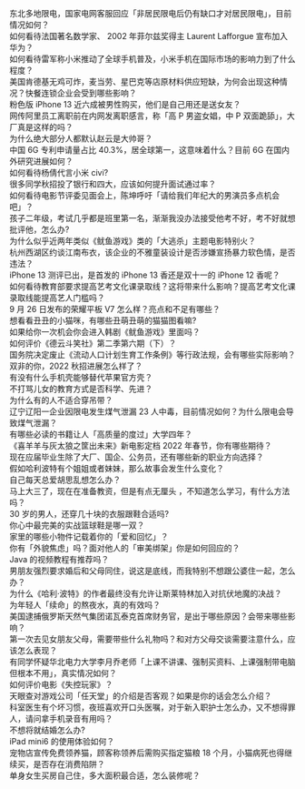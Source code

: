 东北多地限电，国家电网客服回应「非居民限电后仍有缺口才对居民限电」，目前情况如何？  
如何看待法国著名数学家、 2002 年菲尔兹奖得主 Laurent Lafforgue 宣布加入华为？  
如何看待雷军称小米推动了全球手机普及，小米手机在国际市场的影响力到了什么程度？  
美国肯德基无鸡可炸，麦当劳、星巴克等店原材料供应短缺，为何会出现这种情况？快餐连锁企业会受到哪些影响？  
粉色版 iPhone 13 近六成被男性购买，他们是自己用还是送女友？  
网传阿里员工离职前在内网发离职感言，称「高 P 男盗女娼，中 P 双面跪舔」，大厂真是这样的吗？  
为什么绝大部分人都默认赵云是大帅哥？  
中国 6G 专利申请量占比 40.3%，居全球第一，这意味着什么？目前 6G 在国内外研究进展如何？  
如何看待杨倩代言小米 civi?  
很多同学秋招投了银行和四大，应该如何提升面试通过率？  
如何看待电影节评委见面会上，陈坤呼吁「请给我们年纪大的男演员多点机会吧」？  
孩子二年级，考试几乎都是班里第一名，渐渐我没办法接受他考不好，考不好就想批评他，怎么办?  
为什么似乎近两年类似《鱿鱼游戏》类的「大逃杀」主题电影特别火？  
杭州西湖区约谈江南布衣，该企业的不雅童装设计是否涉嫌宣扬暴力软色情，是否违法？  
iPhone 13 测评已出，是首发的 iPhone 13 香还是双十一的 iPhone 12 香呢？  
如何看待教育部要求提高艺考文化课录取线？这将带来什么影响？提高艺考文化课录取线能提高艺人门槛吗？  
9 月 26 日发布的荣耀平板 V7 怎么样？亮点和不足有哪些？  
想看看丑丑的小猫咪，有哪些丑萌丑萌的猫猫图看嘛?  
如果给你一次机会你会进入韩剧《鱿鱼游戏》里面吗？  
如何评价《德云斗笑社》第二季第六期（下）？  
国务院决定废止《流动人口计划生育工作条例》等行政法规，会有哪些实际影响？  
双非的你，2022 秋招进展怎么样了？  
有没有什么手机壳能够替代苹果官方壳？  
不打骂儿女的教育方式是否科学、先进？  
为什么有的人不适合穿吊带？  
辽宁辽阳一企业因限电发生煤气泄漏 23 人中毒，目前情况如何？为什么限电会导致煤气泄漏？  
有哪些必读的书籍让人「高质量的度过」大学四年？  
《喜羊羊与灰太狼之筐出未来》新电影定档 2022 年春节，你有哪些期待？  
现在应届毕业生除了大厂、国企、公务员，还有哪些新的职业方向选择？  
假如哈利波特有个姐姐或者妹妹，那么故事会发生什么变化？  
自己每天总爱胡思乱想怎么办？  
马上大三了，现在在准备教资，但是有点无厘头 ，不知道怎么学习，有什么方法吗？  
30 岁的男人，还穿几十块的衣服跟鞋合适吗?  
你心中最完美的实战篮球鞋是哪一双？  
家里的哪些小物件记载着你的「爱和回忆」？  
你有「外貌焦虑」吗？面对他人的「审美绑架」你是如何回应的？  
Java 的视频教程有推荐吗？  
男朋友强烈要求婚后和父母同住，说这是底线，而我特别不想跟公婆住一起，怎么办？  
为什么《哈利·波特》的作者最终没有允许让斯莱特林加入对抗伏地魔的决战？  
为年轻人「续命」的熬夜水，真的有效吗？  
美国逮捕俄罗斯天然气集团诺瓦泰克首席财务官，是出于哪些原因？会带来哪些影响？  
第一次去见女朋友父母，需要带些什么礼物吗？和对方父母交谈需要注意什么，应该怎么表现？  
有同学怀疑华北电力大学李月乔老师「上课不讲课、强制买资料、上课强制带电脑但根本不用」，真实情况如何？  
如何评价电影《失控玩家》？  
天眼查对游戏公司「任天堂」的介绍是否客观？如果是你的话会怎么介绍？  
科室医生有个坏习惯，夜班喜欢开口头医嘱，对于新入职护士怎么办，又不想得罪人，请问拿手机录音有用吗？  
不想将就结婚怎么办?  
iPad mini6 的使用体验如何？  
宠物店宣传免费领养猫，顾客称领养后需购买指定猫粮 18 个月，小猫病死也得继续买，是否存在消费陷阱？  
单身女生买房自己住，多大面积最合适，怎么装修呢？  

